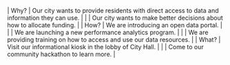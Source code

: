 | Why?        |   Our city wants to provide residents with direct access to data and information they can use. |
| | Our city wants to make better decisions about how to allocate funding. |
| How?        | We are introducing an open data portal. |
| | We are launching a new performance analytics program. |
| | We are providing training on how to access and use our data resources. |
| What? | Visit our informational kiosk in the lobby of City Hall. |
| | Come to our community hackathon to learn more. |